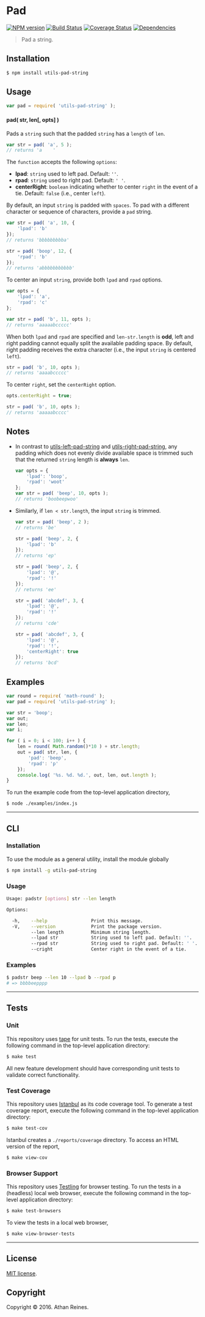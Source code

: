 Pad
===
[![NPM version][npm-image]][npm-url] [![Build Status][build-image]][build-url] [![Coverage Status][coverage-image]][coverage-url] [![Dependencies][dependencies-image]][dependencies-url]

> Pad a string.


## Installation

``` bash
$ npm install utils-pad-string
```


## Usage

``` javascript
var pad = require( 'utils-pad-string' );
```

#### pad( str, len[, opts] )

Pads a `string` such that the padded `string` has a `length` of `len`.


``` javascript
var str = pad( 'a', 5 );
// returns 'a    '
```

The `function` accepts the following `options`:
*	__lpad__: `string` used to left pad. Default: `''`.
*	__rpad__: `string` used to right pad. Default: `' '`.
*	__centerRight__: `boolean` indicating whether to center `right` in the event of a tie. Default: `false` (i.e., center `left`).

By default, an input `string` is padded with `spaces`. To pad with a different character or sequence of characters, provide a `pad` string.

``` javascript
var str = pad( 'a', 10, {
	'lpad': 'b' 
});
// returns 'bbbbbbbbba'

str = pad( 'boop', 12, {
	'rpad': 'b'
});
// returns 'abbbbbbbbbbb'
```

To center an input `string`, provide both `lpad` and `rpad` options.

``` javascript
var opts = {
	'lpad': 'a',
	'rpad': 'c'
};

var str = pad( 'b', 11, opts );
// returns 'aaaaabccccc'
```

When both `lpad` and `rpad` are specified and `len-str.length` is __odd__, left and right padding cannot equally split the available padding space. By default, right padding receives the extra character (i.e., the input `string` is centered `left`).

``` javascript
str = pad( 'b', 10, opts );
// returns 'aaaabccccc'
```

To center `right`, set the `centerRight` option.

``` javascript
opts.centerRight = true;

str = pad( 'b', 10, opts );
// returns 'aaaaabcccc'
```


## Notes

* In contrast to [utils-left-pad-string][utils-left-pad-string] and [utils-right-pad-string][utils-right-pad-string], any padding which does not evenly divide available space is trimmed such that the returned `string` length is __always__ `len`.

	``` javascript
	var opts = {
		'lpad': 'boop',
		'rpad': 'woot'
	};
	var str = pad( 'beep', 10, opts );
	// returns 'boobeepwoo'
	```
* Similarly, if `len < str.length`, the input `string` is trimmed.

	``` javascript
	var str = pad( 'beep', 2 );
	// returns 'be'

	str = pad( 'beep', 2, {
		'lpad': 'b'
	});
	// returns 'ep'

	str = pad( 'beep', 2, {
		'lpad': '@',
		'rpad': '!'
	});
	// returns 'ee'

	str = pad( 'abcdef', 3, {
		'lpad': '@',
		'rpad': '!'
	});
	// returns 'cde'

	str = pad( 'abcdef', 3, {
		'lpad': '@',
		'rpad': '!',
		'centerRight': true
	});
	// returns 'bcd'
	```


## Examples

``` javascript
var round = require( 'math-round' );
var pad = require( 'utils-pad-string' );

var str = 'boop';
var out;
var len;
var i;

for ( i = 0; i < 100; i++ ) {
	len = round( Math.random()*10 ) + str.length;
	out = pad( str, len, {
		'pad': 'beep',
		'rpad': 'p'
	});
	console.log( '%s. %d. %d.', out, len, out.length );
}
```

To run the example code from the top-level application directory,

``` bash
$ node ./examples/index.js
```


---
## CLI

### Installation

To use the module as a general utility, install the module globally

``` bash
$ npm install -g utils-pad-string
```


### Usage

``` bash
Usage: padstr [options] str --len length

Options:

  -h,    --help                Print this message.
  -V,    --version             Print the package version.
         --len length          Minimum string length.
         --lpad str            String used to left pad. Default: ''.
         --rpad str            String used to right pad. Default: ' '.
         --cright              Center right in the event of a tie.
```


### Examples

``` bash
$ padstr beep --len 10 --lpad b --rpad p
# => bbbbeepppp
```


---
## Tests

### Unit

This repository uses [tape][tape] for unit tests. To run the tests, execute the following command in the top-level application directory:

``` bash
$ make test
```

All new feature development should have corresponding unit tests to validate correct functionality.


### Test Coverage

This repository uses [Istanbul][istanbul] as its code coverage tool. To generate a test coverage report, execute the following command in the top-level application directory:

``` bash
$ make test-cov
```

Istanbul creates a `./reports/coverage` directory. To access an HTML version of the report,

``` bash
$ make view-cov
```


### Browser Support

This repository uses [Testling][testling] for browser testing. To run the tests in a (headless) local web browser, execute the following command in the top-level application directory:

``` bash
$ make test-browsers
```

To view the tests in a local web browser,

``` bash
$ make view-browser-tests
```

<!-- [![browser support][browsers-image]][browsers-url] -->


---
## License

[MIT license](http://opensource.org/licenses/MIT).


## Copyright

Copyright &copy; 2016. Athan Reines.


[npm-image]: http://img.shields.io/npm/v/utils-pad-string.svg
[npm-url]: https://npmjs.org/package/utils-pad-string

[build-image]: http://img.shields.io/travis/kgryte/utils-pad-string/master.svg
[build-url]: https://travis-ci.org/kgryte/utils-pad-string

[coverage-image]: https://img.shields.io/codecov/c/github/kgryte/utils-pad-string/master.svg
[coverage-url]: https://codecov.io/github/kgryte/utils-pad-string?branch=master

[dependencies-image]: http://img.shields.io/david/kgryte/utils-pad-string.svg
[dependencies-url]: https://david-dm.org/kgryte/utils-pad-string

[dev-dependencies-image]: http://img.shields.io/david/dev/kgryte/utils-pad-string.svg
[dev-dependencies-url]: https://david-dm.org/dev/kgryte/utils-pad-string

[github-issues-image]: http://img.shields.io/github/issues/kgryte/utils-pad-string.svg
[github-issues-url]: https://github.com/kgryte/utils-pad-string/issues

[tape]: https://github.com/substack/tape
[istanbul]: https://github.com/gotwarlost/istanbul
[testling]: https://ci.testling.com

[utils-left-pad-string]: https://github.com/kgryte/utils-left-pad-string
[utils-right-pad-string]: https://github.com/kgryte/utils-right-pad-string
